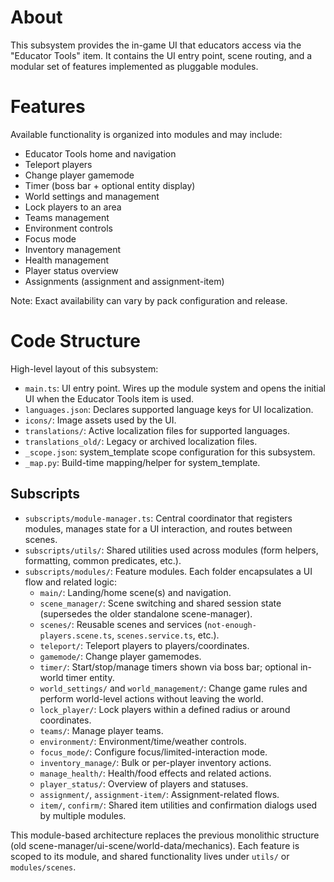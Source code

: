 # About

This subsystem provides the in-game UI that educators access via the "Educator Tools" item. It contains the UI entry point, scene routing, and a modular set of features implemented as pluggable modules.

# Features

Available functionality is organized into modules and may include:

- Educator Tools home and navigation
- Teleport players
- Change player gamemode
- Timer (boss bar + optional entity display)
- World settings and management
- Lock players to an area
- Teams management
- Environment controls
- Focus mode
- Inventory management
- Health management
- Player status overview
- Assignments (assignment and assignment-item)

Note: Exact availability can vary by pack configuration and release.

# Code Structure

High-level layout of this subsystem:

- `main.ts`: UI entry point. Wires up the module system and opens the initial UI when the Educator Tools item is used.
- `languages.json`: Declares supported language keys for UI localization.
- `icons/`: Image assets used by the UI.
- `translations/`: Active localization files for supported languages.
- `translations_old/`: Legacy or archived localization files.
- `_scope.json`: system_template scope configuration for this subsystem.
- `_map.py`: Build-time mapping/helper for system_template.

## Subscripts

- `subscripts/module-manager.ts`: Central coordinator that registers modules, manages state for a UI interaction, and routes between scenes.
- `subscripts/utils/`: Shared utilities used across modules (form helpers, formatting, common predicates, etc.).
- `subscripts/modules/`: Feature modules. Each folder encapsulates a UI flow and related logic:
  - `main/`: Landing/home scene(s) and navigation.
  - `scene_manager/`: Scene switching and shared session state (supersedes the older standalone scene-manager).
  - `scenes/`: Reusable scenes and services (`not-enough-players.scene.ts`, `scenes.service.ts`, etc.).
  - `teleport/`: Teleport players to players/coordinates.
  - `gamemode/`: Change player gamemodes.
  - `timer/`: Start/stop/manage timers shown via boss bar; optional in-world timer entity.
  - `world_settings/` and `world_management/`: Change game rules and perform world-level actions without leaving the world.
  - `lock_player/`: Lock players within a defined radius or around coordinates.
  - `teams/`: Manage player teams.
  - `environment/`: Environment/time/weather controls.
  - `focus_mode/`: Configure focus/limited-interaction mode.
  - `inventory_manage/`: Bulk or per-player inventory actions.
  - `manage_health/`: Health/food effects and related actions.
  - `player_status/`: Overview of players and statuses.
  - `assignment/`, `assignment-item/`: Assignment-related flows.
  - `item/`, `confirm/`: Shared item utilities and confirmation dialogs used by multiple modules.

This module-based architecture replaces the previous monolithic structure (old scene-manager/ui-scene/world-data/mechanics). Each feature is scoped to its module, and shared functionality lives under `utils/` or `modules/scenes`.
